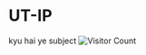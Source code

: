 # UT-IP
kyu hai ye subject
![Visitor Count](https://profile-counter.glitch.me/{username}/count.svg)
